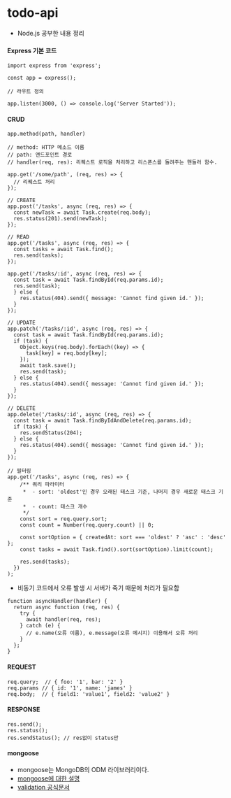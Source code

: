 # todo-api

- Node.js 공부한 내용 정리

#### Express 기본 코드

```JS
import express from 'express';

const app = express();

// 라우트 정의

app.listen(3000, () => console.log('Server Started'));

```

#### CRUD

```JS
app.method(path, handler)

// method: HTTP 메소드 이름
// path: 엔드포인트 경로
// handler(req, res): 리퀘스트 로직을 처리하고 리스폰스를 돌려주는 핸들러 함수.

app.get('/some/path', (req, res) => {
  // 리퀘스트 처리
});

// CREATE
app.post('/tasks', async (req, res) => {
  const newTask = await Task.create(req.body);
  res.status(201).send(newTask);
});

// READ
app.get('/tasks', async (req, res) => {
  const tasks = await Task.find();
  res.send(tasks);
});

app.get('/tasks/:id', async (req, res) => {
  const task = await Task.findById(req.params.id);
  res.send(task);
  } else {
    res.status(404).send({ message: 'Cannot find given id.' });
  }
});

// UPDATE
app.patch('/tasks/:id', async (req, res) => {
  const task = await Task.findById(req.params.id);
  if (task) {
    Object.keys(req.body).forEach((key) => {
      task[key] = req.body[key];
    });
    await task.save();
    res.send(task);
  } else {
    res.status(404).send({ message: 'Cannot find given id.' });
  }
});

// DELETE
app.delete('/tasks/:id', async (req, res) => {
  const task = await Task.findByIdAndDelete(req.params.id);
  if (task) {
    res.sendStatus(204);
  } else {
    res.status(404).send({ message: 'Cannot find given id.' });
  }
});

// 필터링
app.get('/tasks', async (req, res) => {
    /** 쿼리 파라미터
     *  - sort: 'oldest'인 경우 오래된 태스크 기준, 나머지 경우 새로운 태스크 기준
     *  - count: 태스크 개수
     */
    const sort = req.query.sort;
    const count = Number(req.query.count) || 0;

    const sortOption = { createdAt: sort === 'oldest' ? 'asc' : 'desc' };
    const tasks = await Task.find().sort(sortOption).limit(count);

    res.send(tasks);
  })
);
```

- 비동기 코드에서 오류 발생 시 서버가 죽기 때문에 처리가 필요함

```
function asyncHandler(handler) {
  return async function (req, res) {
    try {
      await handler(req, res);
    } catch (e) {
      // e.name(오류 이름), e.message(오류 메시지) 이용해서 오류 처리
    }
  };
}
```

#### REQUEST

```JS
req.query;  // { foo: '1', bar: '2' }
req.params // { id: '1', name: 'james' }
req.body;  // { field1: 'value1', field2: 'value2' }
```

#### RESPONSE

```JS
res.send();
res.status();
res.sendStatus(); // res없이 status만
```

#### mongoose

- mongoose는 MongoDB의 ODM 라이브러리이다.
- [mongoose에 대한 설명](https://www.mongodb.com/developer/languages/javascript/getting-started-with-mongodb-and-mongoose/)
- [validation 공식문서](https://mongoosejs.com/docs/validation.html)
